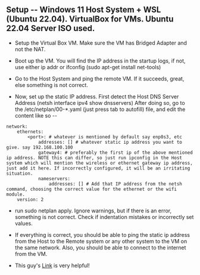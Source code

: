 ## Setup -- Windows 11 Host System + WSL (Ubuntu 22.04). VirtualBox for VMs. Ubuntu 22.04 Server ISO used.

* Setup the Virtual Box VM. Make sure the VM has Bridged Adapter and not the NAT.

* Boot up the VM. You will find the IP address in the startup logs, if not, use either ip addr or ifconfig (sudo apt-get install net-tools)

* Go to the Host System and ping the remote VM. If it succeeds, great, else something is not correct.

* Now, set up the static IP address. First detect the Host DNS Server Address (netsh interface ipv4 show dnsservers) After doing so, go to the /etc/netplan/00-*.yaml (just press tab to autofill) file, and edit the content like so -- 

```
network:
    ethernets:
        <port>: # whatever is mentioned by default say enp0s3, etc
            addresses: [] # whatever static ip address you want to give. say 192.168.100.100
            gateway4: # preferably the first ip of the above mentioned ip address. NOTE this can differ, so just run ipconfig in the Host system which will mention the wireless or ethernet gateway ip address, just add it here. If incorrectly configured, it will be an irritating situation.
            nameservers:
                addresses: [] # Add that IP address from the netsh command, choosing the correct value for the ethernet or the wifi module.
    version: 2
```

* run sudo netplan apply. Ignore warnings, but if there is an error, something is not correct. Check if indentation mistakes or incorrectly set values.

* If everything is correct, you should be able to ping the static ip address from the Host to the Remote system or any other system to the VM on the same network. Also, you should be able to connect to the internet from the VM.

* This guy's [Link](https://www.youtube.com/watch?v=haufmkuKq9A&t=874s) is very helpful! 
